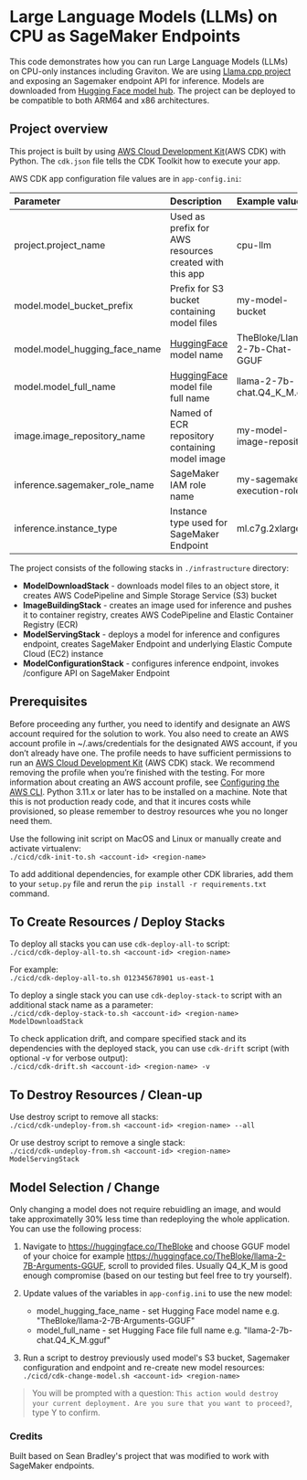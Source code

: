 # Large Language Models (LLMs) on CPU as SageMaker Endpoints

This code demonstrates how you can run Large Language Models (LLMs) on CPU-only instances including Graviton. We are using [Llama.cpp project](https://github.com/ggerganov/llama.cpp) and exposing an Sagemaker endpoint API for inference. Models are downloaded from [Hugging Face model hub](https://huggingface.co/models).
The project can be deployed to be compatible to both ARM64 and x86 architectures. 

## Project overview

This project is built by using [AWS Cloud Development Kit](https://aws.amazon.com/cdk/)(AWS CDK)  with Python.
The `cdk.json` file tells the CDK Toolkit how to execute your app.

AWS CDK app configuration file values are in `app-config.ini`:

| Parameter | Description | Example value | 
| :---    | :---    | :---    |
| project.project_name | Used as prefix for AWS resources created with this app | cpu-llm |
| model.model_bucket_prefix | Prefix for S3 bucket containing model files | my-model-bucket |
| model.model_hugging_face_name | [HuggingFace](https://huggingface.co) model name | TheBloke/Llama-2-7b-Chat-GGUF |
| model.model_full_name | [HuggingFace](https://huggingface.co) model file full name | llama-2-7b-chat.Q4_K_M.gguf |
| image.image_repository_name | Named of ECR repository containing model image | my-model-image-repository |
| inference.sagemaker_role_name | SageMaker IAM role name | my-sagemaker-execution-role |
| inference.instance_type | Instance type used for SageMaker Endpoint | ml.c7g.2xlarge |

The project consists of the following stacks in `./infrastructure` directory:
* **ModelDownloadStack**      - downloads model files to an object store, it creates AWS CodePipeline and Simple Storage Service (S3) bucket
* **ImageBuildingStack**      - creates an image used for inference and pushes it to container registry, creates AWS CodePipeline and Elastic Container Registry (ECR)
* **ModelServingStack**       - deploys a model for inference and configures endpoint, creates SageMaker Endpoint and underlying Elastic Compute Cloud (EC2) instance
* **ModelConfigurationStack** - configures inference endpoint, invokes /configure API on SageMaker Endpoint

## Prerequisites

Before proceeding any further, you need to identify and designate an AWS account required for the solution to work. You also need to create an AWS account profile in ~/.aws/credentials for the designated AWS account, if you don’t already have one. The profile needs to have sufficient permissions to run an [AWS Cloud Development Kit](https://aws.amazon.com/cdk/) (AWS CDK) stack. We recommend removing the profile when you’re finished with the testing. For more information about creating an AWS account profile, see [Configuring the AWS CLI](https://docs.aws.amazon.com/cli/latest/userguide/cli-chap-configure.html). Python 3.11.x or later has to be installed on a machine.
Note that this is not production ready code, and that it incures costs while provisioned, so please remember to destroy resources whe you no longer need them.

Use the following init script on MacOS and Linux or manually create and activate virtualenv: \
`./cicd/cdk-init-to.sh <account-id> <region-name>` 

To add additional dependencies, for example other CDK libraries, add them to your `setup.py` file and rerun the `pip install -r requirements.txt` command.

## To Create Resources / Deploy Stacks

To deploy all stacks you can use `cdk-deploy-all-to` script: \
`./cicd/cdk-deploy-all-to.sh <account-id> <region-name>` 

For example: \
`./cicd/cdk-deploy-all-to.sh 012345678901 us-east-1` 

To deploy a single stack you can use `cdk-deploy-stack-to` script with an additional stack name as a parameter: \
`./cicd/cdk-deploy-stack-to.sh <account-id> <region-name> ModelDownloadStack` 

To check application drift, and compare specified stack and its dependencies with the deployed stack, you can use `cdk-drift` script (with optional -v for verbose output): \
`./cicd/cdk-drift.sh <account-id> <region-name> -v` 

## To Destroy Resources / Clean-up

Use destroy script to remove all stacks: \
`./cicd/cdk-undeploy-from.sh <account-id> <region-name> --all` 

Or use destroy script to remove a single stack: \
`./cicd/cdk-undeploy-from.sh <account-id> <region-name> ModelServingStack` 

## Model Selection / Change

Only changing a model does not require rebuidling an image, and would take approximatelly 30% less time than redeploying the whole application. You can use the following process:

1. Navigate to https://huggingface.co/TheBloke and choose GGUF model of your choice for example https://huggingface.co/TheBloke/llama-2-7B-Arguments-GGUF, scroll to provided files. Usually Q4_K_M is good enough compromise (based on our testing but feel free to try yourself).

2. Update values of the variables in `app-config.ini` to use the new model:
    * model_hugging_face_name - set Hugging Face model name e.g. "TheBloke/llama-2-7B-Arguments-GGUF"
    * model_full_name         - set Hugging Face file full name e.g. "llama-2-7b-chat.Q4_K_M.gguf"

3. Run a script to destroy previously used model's S3 bucket, Sagemaker configuration and endpoint and re-create new model resources: \
`./cicd/cdk-change-model.sh <account-id> <region-name>` 
> You will be prompted with a question: `This action would destroy your current deployment. Are you sure that you want to proceed?`, type Y to confirm. 

### Credits

Built based on Sean Bradley's project that was modified to work with SageMaker endpoints.
